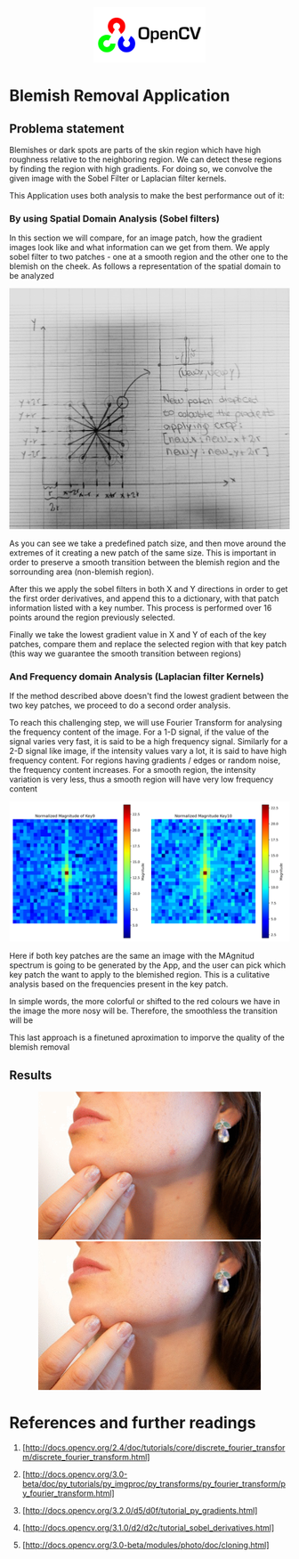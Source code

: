 
<p align="center">
  <img src="./images/opencv.png" alt="OpenCV Logo" width="200" padding-right="20"/>
</p>

# Blemish Removal Application

## Problema statement
Blemishes or dark spots are parts of the skin region which have high roughness relative to the neighboring region. We can detect these regions by finding the region with high gradients. For doing so, we convolve the given image with the Sobel Filter or Laplacian filter kernels.

This Application uses both analysis to make the best performance out of it:

### By using Spatial Domain Analysis (Sobel filters)
In this section we will compare, for an image patch, how the gradient images look like and what information can we get from them. We apply sobel filter to two patches - one at a smooth region and the other one to the blemish on the cheek. As follows a representation of the spatial domain to be analyzed

<p align="center">
  <img src="./cartesian_explanation.jpeg" alt="cartesian-explanation.jpg" width="600"/>
</p>

As you can see we take a predefined patch size, and then move around the extremes of it creating a new patch of the same size. This is important in order to preserve a smooth transition between the blemish region and the sorrounding area (non-blemish region). 

After this we apply the sobel filters in both X and Y directions in order to get the first order derivatives, and append this to a dictionary, with that patch information listed with a key number. This process is performed over 16 points around the region previously selected.

Finally we take the lowest gradient value in X and Y of each of the key patches, compare them and replace the selected region with that key patch (this way we guarantee the smooth transition between regions)

### And Frequency domain Analysis (Laplacian filter Kernels)
If the method described above doesn't find the lowest gradient between the two key patches, we proceed to do a second order analysis. 

To reach this challenging step, we will use Fourier Transform for analysing the frequency content of the image. For a 1-D signal, if the value of the signal varies very fast, it is said to be a high frequency signal. Similarly for a 2-D signal like image, if the intensity values vary a lot, it is said to have high frequency content. For regions having gradients / edges or random noise, the frequency content increases. For a smooth region, the intensity variation is very less, thus a smooth region will have very low frequency content

<p align="center">
  <img src="./magnitude_images_with_colorbars.png" alt="cartesian-explanation.jpg" width="600"/>
</p>

Here if both key patches are the same an image with the MAgnitud spectrum is going to be generated by the App, and the user can pick which key patch the want to apply to the blemished region. This is a culitative analysis  based on the frequencies present in the key patch. 

In simple words, the more colorful or shifted to the red colours we have in the image the more nosy will be. Therefore, the smoothless the transition will be

This last approach is a finetuned aproximation to imporve the quality of the blemish removal

## Results

<p align="center">
  <img src="./blemish.png" alt="OpenCV Logo" width="400" padding-right="20"/>
  <img src="./clean_blemish.jpg" alt="OpenCV Logo" width="400" padding-right="20"/>
</p>


# References and further readings

1. [http://docs.opencv.org/2.4/doc/tutorials/core/discrete_fourier_transform/discrete_fourier_transform.html]

2. [http://docs.opencv.org/3.0-beta/doc/py_tutorials/py_imgproc/py_transforms/py_fourier_transform/py_fourier_transform.html]

3. [http://docs.opencv.org/3.2.0/d5/d0f/tutorial_py_gradients.html]

4. [http://docs.opencv.org/3.1.0/d2/d2c/tutorial_sobel_derivatives.html]

5. [http://docs.opencv.org/3.0-beta/modules/photo/doc/cloning.html]
